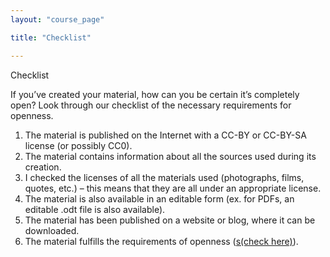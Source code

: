 ```yaml
---
layout: "course_page"

title: "Checklist"

---
```


<div class="text-center screen-title">
Checklist
</div>

<div class="screen-content">
  <p>
 If you’ve created your material, how can you be certain it’s completely open? Look through our checklist of the necessary requirements for openness.
  </p>
  
  <p>
   <ol>
<li class="number">The material is published on the Internet with a CC-BY or CC-BY-SA license (or possibly CC0).</li>
<li class="number">The material contains information about all the sources used during its creation.</li>
<li class="number">I checked the licenses of all the materials used (photographs, films, quotes, etc.) – this means that they are all under an appropriate license.
</li>
<li class="number">The material is also available in an editable form (ex. for PDFs, an editable .odt file is also available).</li>
<li class="number">The material has been published on a website or blog, where it can be downloaded.</li>
<li class="number">The material fulfills the requirements of openness (<a class="content-link" target="_blank" href="{{ site.baseurl }}/modules/2.%20introduction%20to%20openess/accessibility/">s(check here)</a>).</li>
</ol>
  </p>

</div> 
